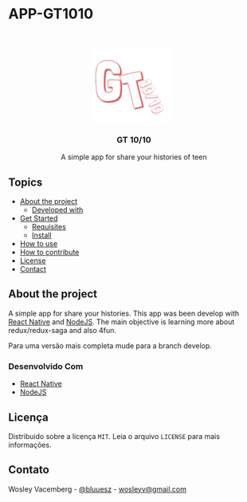 # APP-GT1010

<!-- PROJECT LOGO -->
<br />
<p align="center">
  <a href="http://www.uepb.edu.br/">
    <img src="./.github/Logo.png" alt="Logo" height="150">
  </a>

  <h3 align="center">GT 10/10</h3>

  <p align="center">
    A simple app for share your histories of teen
  </p>

<!-- TABLE OF CONTENTS -->

## Topics

- [About the project](#sobre-o-projeto)
  - [Developed with](#desenvolvido-com)
- [Get Started](#iniciando)
  - [Requisites](#pré-requisitos)
  - [Install](#instalação)
- [How to use](#como-usar)
- [How to contribute](#como-contribuir)
- [License](#licença)
- [Contact](#contato)

<!-- ABOUT THE PROJECT -->

## About the project
A simple app for share your histories. This app was been develop with <a href="">React Native</a> and <a href="">NodeJS</a>.
The main objective is learning more about redux/redux-saga and also 4fun.

Para uma versão mais completa mude para a branch develop.



### Desenvolvido Com

- [React Native](https://reactnative.dev/?source=post_page-----6e8a2396eea1----------------------)
- [NodeJS]()

<!-- GETTING STARTED -->

<!-- ## Iniciando

Para fazer uma cópia e rodar o projeto localmente, siga estes passos.

### Pré-requisitos

Os programas a seguir são necessários para estender, modificar e utilizar o projeto.

- [NodeJS](https://nodejs.org)
- [Yarn](https://yarnpkg.com)

### Instalação

1. Clone este repositorio

```
git clone front
```

2. Instale as dependências

```
yarn install
``` -->

<!-- USAGE EXAMPLES -->

<!-- ## Como Usar

Para iniciar o servidor de desenvolvimento utilize o seguinte comando

```sh
yarn start
``` -->

<!-- CONTRIBUTING -->

<!-- ## Como Contribuir

Para contribuir basta seguir as estapas abaixo, lembrando que todas contribuições.
são **extremamente apreciadas**

1. Realize um Fork do projeto
2. Crie um branch com a nova feature (`git checkout -b feature/AmazingFeature`)
3. Realize o Commit (`git commit -m 'Add some AmazingFeature'`)
4. Realize o Push no Branch (`git push origin feature/AmazingFeature`)
5. Abra um Pull Request -->

<!-- LICENSE -->

## Licença

Distribuido sobre a licença `MIT`. Leia o arquivo `LICENSE` para mais informações.

<!-- CONTACT -->

## Contato

Wosley Vacemberg - [@bluuesz](https://twitter.com/bluuu3s) - wosleyv@gmail.com